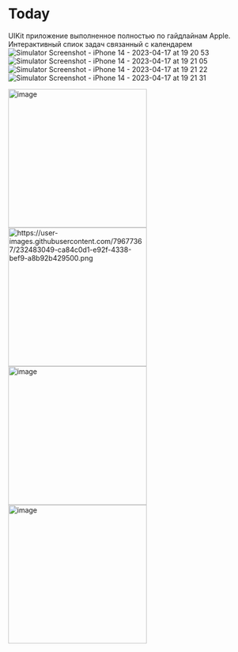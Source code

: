 # Today
UIKit приложение выполненное полностью по гайдлайнам Apple. Интерактивный спиок задач связанный с календарем
![Simulator Screenshot - iPhone 14 - 2023-04-17 at 19 20 53](https://user-images.githubusercontent.com/79677367/232483029-94021060-522c-480a-8ba9-1e02ca86d48a.png)
![Simulator Screenshot - iPhone 14 - 2023-04-17 at 19 21 05](https://user-images.githubusercontent.com/79677367/232483049-ca84c0d1-e92f-4338-bef9-a8b92b429500.png)
![Simulator Screenshot - iPhone 14 - 2023-04-17 at 19 21 22](https://user-images.githubusercontent.com/79677367/232483054-d2115ad9-d88e-49b1-8f53-580c1c168010.png)
![Simulator Screenshot - iPhone 14 - 2023-04-17 at 19 21 31](https://user-images.githubusercontent.com/79677367/232483065-e9df2bcf-c8a3-4685-b06d-ec048bf59c5d.png)

<img width="280" alt="image" src="https://user-images.githubusercontent.com/79677367/232483029-94021060-522c-480a-8ba9-1e02ca86d48a.png"> <img width="280" alt="https://user-images.githubusercontent.com/79677367/232483049-ca84c0d1-e92f-4338-bef9-a8b92b429500.png"> 
<img width="280" alt="image" src="https://user-images.githubusercontent.com/79677367/232483054-d2115ad9-d88e-49b1-8f53-580c1c168010.png"> <img width="280" alt="image" src="https://user-images.githubusercontent.com/79677367/232483065-e9df2bcf-c8a3-4685-b06d-ec048bf59c5d.png">
